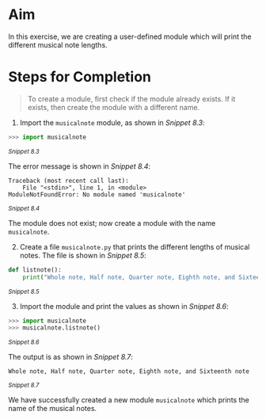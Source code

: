 <!-- practice -->

# Aim

In this exercise, we are creating a user-defined module which will print the different musical note lengths.

# Steps for Completion

> To create a module, first check if the module already exists. If it exists, then create the module with a different name.

1. Import the `musicalnote` module, as shown in _Snippet 8.3_:

```python
>>> import musicalnote
```

<sup>_Snippet 8.3_</sup>

The error message is shown in _Snippet 8.4_:

```
Traceback (most recent call last):
    File "<stdin>", line 1, in <module>
ModuleNotFoundError: No module named 'musicalnote'
```

<sup>_Snippet 8.4_</sup>

The module does not exist; now create a module with the name `musicalnote`.

2. Create a file `musicalnote.py` that prints the different lengths of musical notes. The file is shown in _Snippet 8.5_:

```python
def listnote():
    print("Whole note, Half note, Quarter note, Eighth note, and Sixteenth note")
```

<sup>_Snippet 8.5_</sup>

3. Import the module and print the values as shown in _Snippet 8.6_:

```python
>>> import musicalnote
>>> musicalnote.listnote()
```

<sup>_Snippet 8.6_</sup>

The output is as shown in _Snippet 8.7_:

```
Whole note, Half note, Quarter note, Eighth note, and Sixteenth note
```

<sup>_Snippet 8.7_</sup>

We have successfully created a new module `musicalnote` which prints the name of the musical notes.
